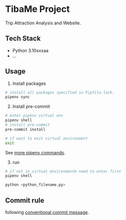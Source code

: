 # TibaMe Project

Trip Attraction Analysis and Website.

## Tech Stack
- Python 3.10xxxaa
- ...


## Usage

1. Install packages
```sh
# install all packages specified in Pipfile.lock.
pipenv sync
```

2. Install pre-commit
```sh
# enter pipenv virtual env
pipenv shell
# install pre-commit
pre-commit install

# if want to exit virtual environment
exit
```
See [more pipenv commands](https://medium.com/tsungs-blog/python-%E8%AE%93pipenv-%E5%B9%AB%E4%BD%A0%E5%81%9A%E5%A5%97%E4%BB%B6%E7%AE%A1%E7%90%86-bb284e865dc1).

3. run
```sh
# if not in virtual environmentm need to enter first
pipenv shell

python <python_filename.py>
```

## Commit rule
following [conventional commit message](https://www.conventionalcommits.org/en/v1.0.0/).
